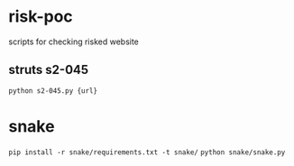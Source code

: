 # risk-poc
scripts for checking risked website

## struts s2-045

```python s2-045.py {url}```


# snake
```pip install -r snake/requirements.txt -t snake/```
```python snake/snake.py```
